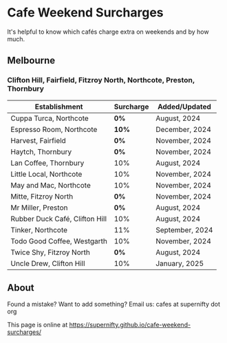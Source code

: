 # Cafe Weekend Surcharges

It's helpful to know which cafés charge extra on weekends and by how much.

## Melbourne

### Clifton Hill, Fairfield, Fitzroy North, Northcote, Preston, Thornbury

| Establishment | Surcharge | Added/Updated |
| - | - | - |
| Cuppa Turca, Northcote | **0%** | August, 2024 |
| Espresso Room, Northcote | **10%** | December, 2024 |
| Harvest, Fairfield | **0%** | November, 2024 |
| Haytch, Thornbury | **0%** | November, 2024 |
| Lan Coffee, Thornbury | 10% | August, 2024 |
| Little Local, Northcote | 10% | November, 2024 |
| May and Mac, Northcote | 10% | November, 2024 |
| Mitte, Fitzroy North | **0%** | November, 2024 |
| Mr Miller, Preston | **0%** | August, 2024 |
| Rubber Duck Café, Clifton Hill | 10% | August, 2024 |
| Tinker, Northcote | 11% | September, 2024 |
| Todo Good Coffee, Westgarth | 10% | November, 2024 |
| Twice Shy, Fitzroy North | **0%** | August, 2024 |
| Uncle Drew, Clifton Hill | 10% | January, 2025 |

## About
Found a mistake? Want to add something? Email us: cafes at supernifty dot org

This page is online at https://supernifty.github.io/cafe-weekend-surcharges/


